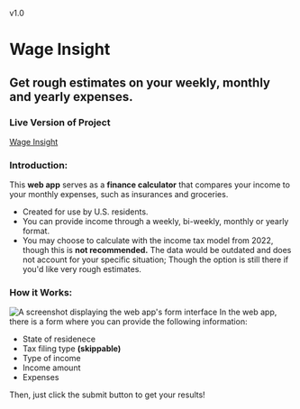 v1.0
# Wage Insight
## Get rough estimates on your weekly, monthly and yearly expenses.

### Live Version of Project
[Wage Insight](https://wage-insight.netlify.app/)

### Introduction:
This **web app** serves as a **finance calculator** that compares your income to your monthly expenses, such as insurances and groceries.
* Created for use by U.S. residents.
* You can provide income through a weekly, bi-weekly, monthly or yearly format.
* You may choose to calculate with the income tax model from 2022, though this is **not recommended.** The data would be outdated and does not account for your specific situation; Though the option is still there if you'd like very rough estimates.

### How it Works:
![A screenshot displaying the web app's form interface](https://i.imgur.com/oVsIo8E.png)
In the web app, there is a form where you can provide the following information:

* State of residenece
* Tax filing type **(skippable)**
* Type of income
* Income amount
* Expenses

Then, just click the submit button to get your results!